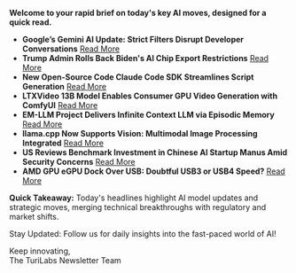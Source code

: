 **Welcome to your rapid brief on today's key AI moves, designed for a quick read.**

- **Google’s Gemini AI Update: Strict Filters Disrupt Developer Conversations** [Read More](https://www.theregister.com/2025/05/08/google_gemini_update_prevents_disabling/)
- **Trump Admin Rolls Back Biden's AI Chip Export Restrictions** [Read More](https://arstechnica.com/ai/2025/05/trump-admin-to-roll-back-bidens-ai-chip-restrictions/)
- **New Open-Source Code Claude Code SDK Streamlines Script Generation** [Read More](https://github.com/RVCA212/codesys)
- **LTXVideo 13B Model Enables Consumer GPU Video Generation with ComfyUI** [Read More](https://ltxv.video/)
- **EM-LLM Project Delivers Infinite Context LLM via Episodic Memory** [Read More](https://github.com/em-llm/EM-LLM-model)
- **llama.cpp Now Supports Vision: Multimodal Image Processing Integrated** [Read More](https://github.com/ggml-org/llama.cpp/blob/master/docs/multimodal.md)
- **US Reviews Benchmark Investment in Chinese AI Startup Manus Amid Security Concerns** [Read More](https://techcrunch.com/2025/05/09/the-us-is-reviewing-benchmarks-investment-into-chinese-ai-startup-manus/)
- **AMD GPU eGPU Dock Over USB: Doubtful USB3 or USB4 Speed?** [Read More](https://twitter.com/__tinygrad__/status/1920960070055080107)

**Quick Takeaway:** Today's headlines highlight AI model updates and strategic moves, merging technical breakthroughs with regulatory and market shifts.

Stay Updated: Follow us for daily insights into the fast-paced world of AI!  

Keep innovating,  
The TuriLabs Newsletter Team